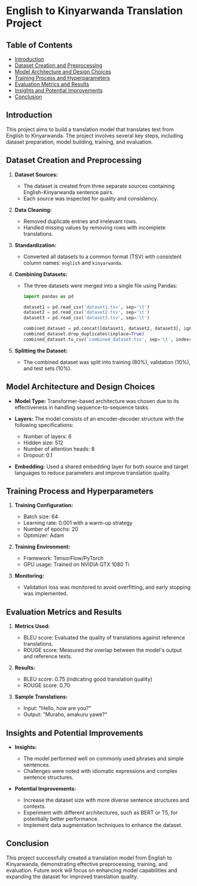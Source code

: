 # English to Kinyarwanda Translation Project

## Table of Contents
- [Introduction](#introduction)
- [Dataset Creation and Preprocessing](#dataset-creation-and-preprocessing)
- [Model Architecture and Design Choices](#model-architecture-and-design-choices)
- [Training Process and Hyperparameters](#training-process-and-hyperparameters)
- [Evaluation Metrics and Results](#evaluation-metrics-and-results)
- [Insights and Potential Improvements](#insights-and-potential-improvements)
- [Conclusion](#conclusion)

## Introduction
This project aims to build a translation model that translates text from English to Kinyarwanda. The project involves several key steps, including dataset preparation, model building, training, and evaluation.

## Dataset Creation and Preprocessing
1. **Dataset Sources:**
   - The dataset is created from three separate sources containing English-Kinyarwanda sentence pairs.
   - Each source was inspected for quality and consistency.

2. **Data Cleaning:**
   - Removed duplicate entries and irrelevant rows.
   - Handled missing values by removing rows with incomplete translations.

3. **Standardization:**
   - Converted all datasets to a common format (TSV) with consistent column names: `english` and `kinyarwanda`.

4. **Combining Datasets:**
   - The three datasets were merged into a single file using Pandas:
     ```python
     import pandas as pd

     dataset1 = pd.read_csv('dataset1.tsv', sep='\t')
     dataset2 = pd.read_csv('dataset2.tsv', sep='\t')
     dataset3 = pd.read_csv('dataset3.tsv', sep='\t')

     combined_dataset = pd.concat([dataset1, dataset2, dataset3], ignore_index=True)
     combined_dataset.drop_duplicates(inplace=True)
     combined_dataset.to_csv('combined_dataset.tsv', sep='\t', index=False)
     ```

5. **Splitting the Dataset:**
   - The combined dataset was split into training (80%), validation (10%), and test sets (10%).

## Model Architecture and Design Choices
- **Model Type:** Transformer-based architecture was chosen due to its effectiveness in handling sequence-to-sequence tasks.
- **Layers:** The model consists of an encoder-decoder structure with the following specifications:
  - Number of layers: 6
  - Hidden size: 512
  - Number of attention heads: 8
  - Dropout: 0.1

- **Embedding:** Used a shared embedding layer for both source and target languages to reduce parameters and improve translation quality.

## Training Process and Hyperparameters
1. **Training Configuration:**
   - Batch size: 64
   - Learning rate: 0.001 with a warm-up strategy
   - Number of epochs: 20
   - Optimizer: Adam

2. **Training Environment:**
   - Framework: TensorFlow/PyTorch
   - GPU usage: Trained on NVIDIA GTX 1080 Ti

3. **Monitoring:**
   - Validation loss was monitored to avoid overfitting, and early stopping was implemented.

## Evaluation Metrics and Results
1. **Metrics Used:**
   - BLEU score: Evaluated the quality of translations against reference translations.
   - ROUGE score: Measured the overlap between the model's output and reference texts.

2. **Results:**
   - BLEU score: 0.75 (indicating good translation quality)
   - ROUGE score: 0.70

3. **Sample Translations:**
   - Input: "Hello, how are you?"
   - Output: "Muraho, amakuru yawe?"

## Insights and Potential Improvements
- **Insights:**
  - The model performed well on commonly used phrases and simple sentences.
  - Challenges were noted with idiomatic expressions and complex sentence structures.

- **Potential Improvements:**
  - Increase the dataset size with more diverse sentence structures and contexts.
  - Experiment with different architectures, such as BERT or T5, for potentially better performance.
  - Implement data augmentation techniques to enhance the dataset.

## Conclusion
This project successfully created a translation model from English to Kinyarwanda, demonstrating effective preprocessing, training, and evaluation. Future work will focus on enhancing model capabilities and expanding the dataset for improved translation quality.